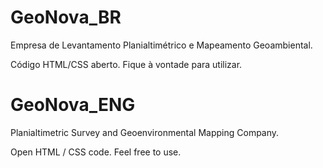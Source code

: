 # GeoNova_BR

Empresa de Levantamento Planialtimétrico e Mapeamento Geoambiental.

Código HTML/CSS aberto. Fique à vontade para utilizar.

# GeoNova_ENG

Planialtimetric Survey and Geoenvironmental Mapping Company.

Open HTML / CSS code. Feel free to use.
